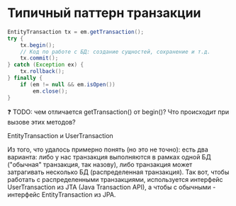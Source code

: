# Типичный паттерн транзакции



```java
EntityTransaction tx = em.getTransaction();
try {
    tx.begin();
    // Код по работе с БД: создание сущностей, сохранение и т.д.
    tx.commit();
} catch (Exception ex) {
    tx.rollback();
} finally {
    if (em != null && em.isOpen())
        em.close();
}
```



:question: TODO: чем отличается getTransaction() от begin()? Что происходит при вызове этих методов?

EntityTransaction и UserTransaction

Из того, что удалось примерно понять (но это не точно): есть два варианта: либо у нас транзакция выполняются в рамках одной БД ("обычная" транзакция, так назову), либо транзакция может затрагивать несколько БД (распределенная транзакция). Так вот, чтобы работать с распределенными транзакциями, используется интерфейс UserTransaction из JTA (Java Transaction API), а чтобы с обычными - интерфейс EntityTransaction из JPA.